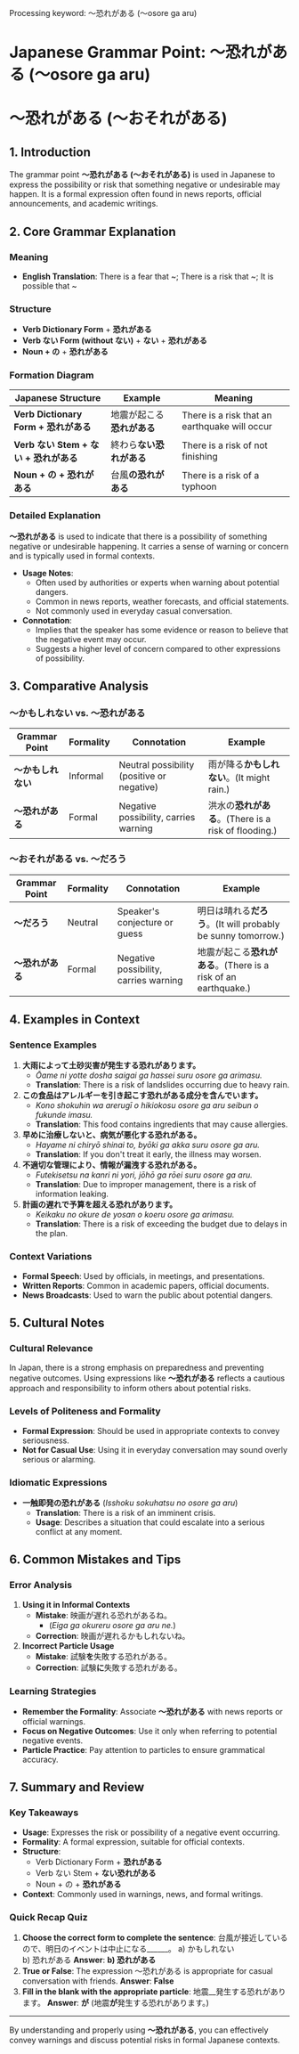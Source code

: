Processing keyword: ～恐れがある (〜osore ga aru)
# Japanese Grammar Point: ～恐れがある (〜osore ga aru)
# ～恐れがある (～おそれがある)
## 1. Introduction
The grammar point **～恐れがある (～おそれがある)** is used in Japanese to express the possibility or risk that something negative or undesirable may happen. It is a formal expression often found in news reports, official announcements, and academic writings.
## 2. Core Grammar Explanation
### Meaning
- **English Translation**: There is a fear that ~; There is a risk that ~; It is possible that ~
### Structure
- **Verb Dictionary Form** + **恐れがある**
- **Verb ない Form (without ない)** + **ない** + **恐れがある**
- **Noun + の** + **恐れがある**
### Formation Diagram
| Japanese Structure                 | Example                                    | Meaning                                   |
|------------------------------------|--------------------------------------------|-------------------------------------------|
| **Verb Dictionary Form + 恐れがある**    | 地震が起こる**恐れがある**            | There is a risk that an earthquake will occur |
| **Verb ない Stem + ない + 恐れがある** | 終わら**ない恐れがある**             | There is a risk of not finishing           |
| **Noun + の + 恐れがある**             | 台風**の恐れがある**                  | There is a risk of a typhoon               |
### Detailed Explanation
**～恐れがある** is used to indicate that there is a possibility of something negative or undesirable happening. It carries a sense of warning or concern and is typically used in formal contexts.
- **Usage Notes**:
  - Often used by authorities or experts when warning about potential dangers.
  - Common in news reports, weather forecasts, and official statements.
  - Not commonly used in everyday casual conversation.
- **Connotation**:
  - Implies that the speaker has some evidence or reason to believe that the negative event may occur.
  - Suggests a higher level of concern compared to other expressions of possibility.
## 3. Comparative Analysis
### ～かもしれない vs. ～恐れがある
| Grammar Point     | Formality | Connotation                          | Example                                      |
|-------------------|-----------|--------------------------------------|----------------------------------------------|
| **～かもしれない**  | Informal  | Neutral possibility (positive or negative) | 雨が降る**かもしれない**。(It might rain.)       |
| **～恐れがある**    | Formal    | Negative possibility, carries warning | 洪水の**恐れがある**。(There is a risk of flooding.) |
### ～おそれがある vs. ～だろう
| Grammar Point     | Formality | Connotation                          | Example                                      |
|-------------------|-----------|--------------------------------------|----------------------------------------------|
| **～だろう**        | Neutral   | Speaker's conjecture or guess        | 明日は晴れる**だろう**。(It will probably be sunny tomorrow.) |
| **～恐れがある**    | Formal    | Negative possibility, carries warning | 地震が起こる**恐れがある**。(There is a risk of an earthquake.) |
## 4. Examples in Context
### Sentence Examples
1. **大雨によって土砂災害が発生する恐れがあります。**
   - *Ōame ni yotte dosha saigai ga hassei suru osore ga arimasu.*
   - **Translation**: There is a risk of landslides occurring due to heavy rain.
2. **この食品はアレルギーを引き起こす恐れがある成分を含んでいます。**
   - *Kono shokuhin wa arerugī o hikiokosu osore ga aru seibun o fukunde imasu.*
   - **Translation**: This food contains ingredients that may cause allergies.
3. **早めに治療しないと、病気が悪化する恐れがある。**
   - *Hayame ni chiryō shinai to, byōki ga akka suru osore ga aru.*
   - **Translation**: If you don't treat it early, the illness may worsen.
4. **不適切な管理により、情報が漏洩する恐れがある。**
   - *Futekisetsu na kanri ni yori, jōhō ga rōei suru osore ga aru.*
   - **Translation**: Due to improper management, there is a risk of information leaking.
5. **計画の遅れで予算を超える恐れがあります。**
   - *Keikaku no okure de yosan o koeru osore ga arimasu.*
   - **Translation**: There is a risk of exceeding the budget due to delays in the plan.
### Context Variations
- **Formal Speech**: Used by officials, in meetings, and presentations.
- **Written Reports**: Common in academic papers, official documents.
- **News Broadcasts**: Used to warn the public about potential dangers.
## 5. Cultural Notes
### Cultural Relevance
In Japan, there is a strong emphasis on preparedness and preventing negative outcomes. Using expressions like **～恐れがある** reflects a cautious approach and responsibility to inform others about potential risks.
### Levels of Politeness and Formality
- **Formal Expression**: Should be used in appropriate contexts to convey seriousness.
- **Not for Casual Use**: Using it in everyday conversation may sound overly serious or alarming.
### Idiomatic Expressions
- **一触即発の恐れがある** (*Isshoku sokuhatsu no osore ga aru*)
  - **Translation**: There is a risk of an imminent crisis.
  - **Usage**: Describes a situation that could escalate into a serious conflict at any moment.
## 6. Common Mistakes and Tips
### Error Analysis
1. **Using it in Informal Contexts**
   - **Mistake**: 映画が遅れる恐れがあるね。
     - (*Eiga ga okureru osore ga aru ne.*)
   - **Correction**: 映画が遅れるかもしれないね。
2. **Incorrect Particle Usage**
   - **Mistake**: 試験**を**失敗する恐れがある。
   - **Correction**: 試験**に**失敗する恐れがある。
### Learning Strategies
- **Remember the Formality**: Associate **～恐れがある** with news reports or official warnings.
- **Focus on Negative Outcomes**: Use it only when referring to potential negative events.
- **Particle Practice**: Pay attention to particles to ensure grammatical accuracy.
## 7. Summary and Review
### Key Takeaways
- **Usage**: Expresses the risk or possibility of a negative event occurring.
- **Formality**: A formal expression, suitable for official contexts.
- **Structure**:
  - Verb Dictionary Form + **恐れがある**
  - Verb ない Stem + **ない恐れがある**
  - Noun + の + **恐れがある**
- **Context**: Commonly used in warnings, news, and formal writings.
### Quick Recap Quiz
1. **Choose the correct form to complete the sentence**:
   台風が接近しているので、明日のイベントは中止になる______。
   a) かもしれない  
   b) 恐れがある
   **Answer**: **b) 恐れがある**
2. **True or False**: The expression ～恐れがある is appropriate for casual conversation with friends.
   **Answer**: **False**
3. **Fill in the blank with the appropriate particle**:
   地震__発生する恐れがあります。
   **Answer**: **が** (地震**が**発生する恐れがあります。)

---
By understanding and properly using **～恐れがある**, you can effectively convey warnings and discuss potential risks in formal Japanese contexts.
